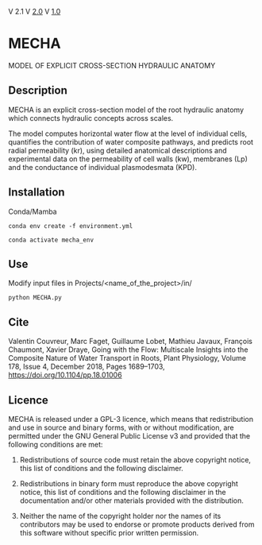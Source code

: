 
V 2.1 
V [2.0](https://github.com/MECHARoot/MECHA/releases/tag/2.0)
V [1.0](https://github.com/MECHARoot/MECHA/releases/tag/1.0)

# MECHA
MODEL OF EXPLICIT CROSS-SECTION HYDRAULIC ANATOMY

## Description

MECHA is an explicit cross-section model of the root hydraulic anatomy which connects hydraulic concepts across scales.

The model computes horizontal water flow at the level of individual cells, quantifies the contribution of water composite pathways, and predicts root radial permeability (kr), using detailed anatomical descriptions and experimental data on the permeability of cell walls (kw), membranes (Lp) and the conductance of individual plasmodesmata (KPD).

## Installation

Conda/Mamba

```{bash}
conda env create -f environment.yml

conda activate mecha_env
```

## Use

Modify input files in Projects/<name_of_the_project>/in/

```{bash}
python MECHA.py
```

## Cite

Valentin Couvreur, Marc Faget, Guillaume Lobet, Mathieu Javaux, François Chaumont, Xavier Draye, Going with the Flow: Multiscale Insights into the Composite Nature of Water Transport in Roots, Plant Physiology, Volume 178, Issue 4, December 2018, Pages 1689–1703, https://doi.org/10.1104/pp.18.01006

## Licence

MECHA is released under a GPL-3 licence, which means that redistribution and use in source and binary forms, with or without modification, are permitted under the GNU General Public License v3 and provided that the following conditions are met:

1. Redistributions of source code must retain the above copyright notice, this list of conditions and the following disclaimer.

2. Redistributions in binary form must reproduce the above copyright notice, this list of conditions and the following disclaimer in the documentation and/or other materials provided with the distribution.

3. Neither the name of the copyright holder nor the names of its contributors may be used to endorse or promote products derived from this software without specific prior written permission.